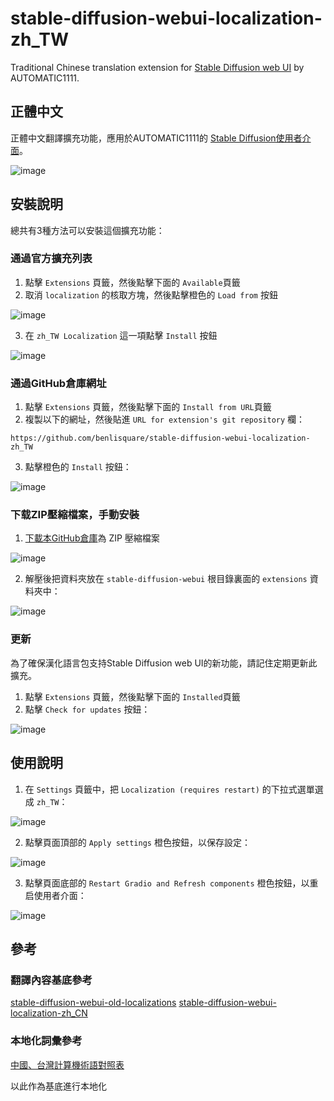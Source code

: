 # stable-diffusion-webui-localization-zh_TW
Traditional Chinese translation extension for [Stable Diffusion web UI](https://github.com/AUTOMATIC1111/stable-diffusion-webui) by AUTOMATIC1111.

## 正體中文
正體中文翻譯擴充功能，應用於AUTOMATIC1111的 [Stable Diffusion使用者介面](https://github.com/AUTOMATIC1111/stable-diffusion-webui)。

![image](https://user-images.githubusercontent.com/116663807/204528719-4f4e9418-b1d7-4c4f-ae18-e7f86d88339a.png)

## 安裝說明

總共有3種方法可以安裝這個擴充功能：

### 通過官方擴充列表

1. 點擊 `Extensions` 頁籤，然後點擊下面的 `Available`頁籤
2. 取消 `localization` 的核取方塊，然後點擊橙色的 `Load from` 按鈕

![image](https://user-images.githubusercontent.com/116663807/204526214-420e117b-4590-4f54-b553-ee36fdc2238c.png)

3. 在 `zh_TW Localization` 這一項點擊 `Install` 按鈕

![image](https://user-images.githubusercontent.com/116663807/204526605-33a3c5ba-2786-476d-92ba-3682b3851b67.png)

### 通過GitHub倉庫網址

1. 點擊 `Extensions` 頁籤，然後點擊下面的 `Install from URL`頁籤
2. 複製以下的網址，然後貼進 `URL for extension's git repository` 欄：

```
https://github.com/benlisquare/stable-diffusion-webui-localization-zh_TW
```

3. 點擊橙色的 `Install` 按鈕：

![image](https://user-images.githubusercontent.com/116663807/204526841-45f4c104-9958-48b0-81d7-6e1046e463c2.png)

### 下载ZIP壓縮檔案，手動安裝

1. [下載本GitHub倉庫](https://codeload.github.com/benlisquare/stable-diffusion-webui-localization-zh_TW/zip/refs/heads/main)為 ZIP 壓縮檔案

![image](https://user-images.githubusercontent.com/116663807/204527142-94e3225b-40fe-4ee6-b136-92a24fe8fc16.png)

2. 解壓後把資料夾放在 `stable-diffusion-webui` 根目錄裏面的 `extensions` 資料夾中：

![image](https://user-images.githubusercontent.com/116663807/204527428-174c17ed-716a-428e-b4f1-3ef3c11d5a3c.png)

### 更新

為了確保漢化語言包支持Stable Diffusion web UI的新功能，請記住定期更新此擴充。

1. 點擊 `Extensions` 頁籤，然後點擊下面的 `Installed`頁籤
2. 點擊 `Check for updates` 按鈕：

![image](https://user-images.githubusercontent.com/116663807/204525694-65bc1077-adf4-4a79-a902-50a0a12c4215.png)

## 使用說明

1. 在 `Settings` 頁籤中，把 `Localization (requires restart)` 的下拉式選單選成 `zh_TW`：

![image](https://user-images.githubusercontent.com/116663807/204527689-154521c0-de5e-493a-987e-45ef9b57ab1e.png)

2. 點擊頁面頂部的 `Apply settings` 橙色按鈕，以保存設定：

![image](https://user-images.githubusercontent.com/116663807/204528104-e81e55a8-f1de-427a-86e1-6bfb59367095.png)

3. 點擊頁面底部的 `Restart Gradio and Refresh components` 橙色按鈕，以重启使用者介面：

![image](https://user-images.githubusercontent.com/116663807/204528137-ae0c4d95-2b86-46e4-a646-1753baae9592.png)

## 參考
### 翻譯內容基底參考
[stable-diffusion-webui-old-localizations](https://github.com/AUTOMATIC1111/stable-diffusion-webui-old-localizations)
[stable-diffusion-webui-localization-zh_CN](https://github.com/dtlnor/stable-diffusion-webui-localization-zh_CN)  

### 本地化詞彙參考
[中國、台灣計算機術語對照表](https://zh.wikibooks.org/zh-tw/%E5%A4%A7%E9%99%86%E5%8F%B0%E6%B9%BE%E8%AE%A1%E7%AE%97%E6%9C%BA%E6%9C%AF%E8%AF%AD%E5%AF%B9%E7%85%A7%E8%A1%A8)

以此作為基底進行本地化

